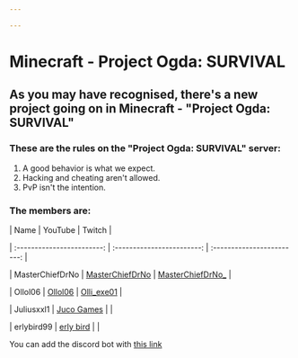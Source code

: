 ```yaml
---

---
```

# Minecraft - Project Ogda: SURVIVAL

## As you may have recognised, there's a new project going on in Minecraft - "Project Ogda: SURVIVAL"

### These are the rules on the "Project Ogda: SURVIVAL" server:

1. A good behavior is what we expect.
2. Hacking and cheating aren't allowed.
3. PvP isn't the intention.

### The members are:

| Name | YouTube | Twitch |

| :------------------------: | :------------------------: | :------------------------: |

| MasterChiefDrNo | [MasterChiefDrNo](https://www.youtube.com/channel/UChzkCAcV3cL9qlk5a2setAg) | [MasterChiefDrNo_](https://twitch.tv/masterchiefdrno_) |

| Ollol06 | [Ollol06](https://www.youtube.com/channel/UC3U_uIXlQGxuGc8sZuAe6vg) | [Olli_exe01](https://twitch.tv/olli_exe01) |

| Juliusxxl1 | [Juco Games](https://www.youtube.com/channel/UCchsuPw9kXWKmSLnCkNSKMg) | |

| erlybird99 | [erly bird](https://www.youtube.com/channel/UCDbJx60nWclTI5byS7VYggg) | |

You can add the discord bot with [this link](https://discord.com/api/oauth2/authorize?client_id=842152485158387712&permissions=76800&redirect_uri=https%3A%2F%2Fmclp2005.github.io%2Fogda%2Findex.html&scope=bot)